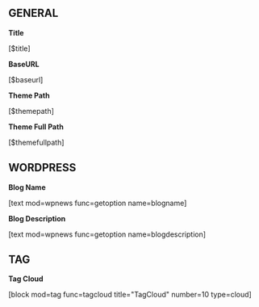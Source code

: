 
GENERAL
---

**Title**

[$title]

**BaseURL**

[$baseurl]

**Theme Path**

[$themepath]

**Theme Full Path**

[$themefullpath]


WORDPRESS
---
**Blog Name**

[text mod=wpnews func=getoption name=blogname]

**Blog Description**

[text mod=wpnews func=getoption name=blogdescription]

TAG
---
**Tag Cloud**

[block mod=tag func=tagcloud title="TagCloud" number=10 type=cloud]

